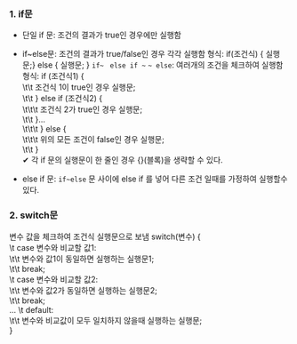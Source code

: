 ### 1. if문
- 단일 if 문: 조건의 결과가 true인 경우에만 실행함
- if~else문: 조건의 결과가 true/false인 경우 각각 실행함
형식: if(조건식) { 실행문;} else { 실행문; }
`if~ ` `else if ~`  `~ else`: 여러개의 조건을 체크하여 실행함
형식: if (조건식1) {<br>
\t\t 조건식 1이 true인 경우 실행문;<br>
\t\t } else if (조건식2) {<br>
\t\t\t 조건식 2가 true인 경우 실행문;<br>
\t\t }...<br>
\t\t\t } else {<br>
\t\t\t 위의 모든 조건이 false인 경우 실행문;<br>
\t\t }<br>
✔ 각 if 문의 실행문이 한 줄인 경우 {}(블록)을 생략할 수 있다.

- else if 문: `if~else` 문 사이에 else if 를 넣어 다른 조건 일때를 가정하여 실행할수 있다.

### 2. switch문
변수 값을 체크하여 조건식 실행문으로 보냄
switch(변수) {<br>
\t case 변수와 비교할 값1:<br>
\t\t 변수와 값1이 동일하면 실행하는 실행문1;<br>
\t\t break;<br>
\t case 변수와 비교할 값2:<br>
\t\t 변수와 값2가 동일하면 실행하는 실행문2;<br>
\t\t break;<br>
...
\t default:<br>
\t\t 변수와 비교값이 모두 일치하지 않을때 실행하는 실행문;<br>
}
